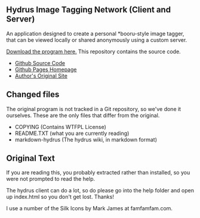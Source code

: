 ## Hydrus Image Tagging Network (Client and Server)

An application designed to create a personal *booru-style image tagger, that can be viewed locally or shared anonymously using a custom server. 

[Download the program here.](http://www.mediafire.com/hydrus) This repository contains the source code.

* [Github Source Code](https://github.com/treeofsephiroth/hydrus)
* [Github Pages Homepage](http://treeofsephiroth.github.com/hydrus/)
* [Author's Original Site](http://hydrus.x10.mx/)

## Changed files

The original program is not tracked in a Git repository, so we've done it ourselves. These are the only files that differ from the original.

* COPYING (Contains WTFPL License)
* README.TXT (what you are currently reading)
* markdown-hydrus (The hydrus wiki, in markdown format)

## Original Text

If you are reading this, you probably extracted rather than installed, so you were not prompted to read the help.

The hydrus client can do a lot, so do please go into the help folder and open up index.html so you don't get lost. Thanks!

I use a number of the Silk Icons by Mark James at famfamfam.com.
